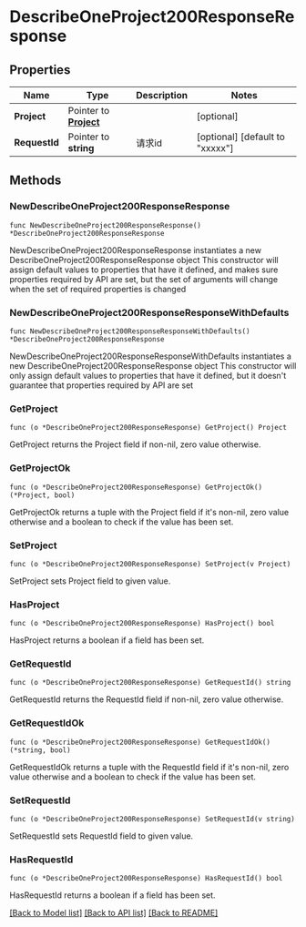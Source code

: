 # DescribeOneProject200ResponseResponse

## Properties

Name | Type | Description | Notes
------------ | ------------- | ------------- | -------------
**Project** | Pointer to [**Project**](Project.md) |  | [optional] 
**RequestId** | Pointer to **string** | 请求id | [optional] [default to "xxxxx"]

## Methods

### NewDescribeOneProject200ResponseResponse

`func NewDescribeOneProject200ResponseResponse() *DescribeOneProject200ResponseResponse`

NewDescribeOneProject200ResponseResponse instantiates a new DescribeOneProject200ResponseResponse object
This constructor will assign default values to properties that have it defined,
and makes sure properties required by API are set, but the set of arguments
will change when the set of required properties is changed

### NewDescribeOneProject200ResponseResponseWithDefaults

`func NewDescribeOneProject200ResponseResponseWithDefaults() *DescribeOneProject200ResponseResponse`

NewDescribeOneProject200ResponseResponseWithDefaults instantiates a new DescribeOneProject200ResponseResponse object
This constructor will only assign default values to properties that have it defined,
but it doesn't guarantee that properties required by API are set

### GetProject

`func (o *DescribeOneProject200ResponseResponse) GetProject() Project`

GetProject returns the Project field if non-nil, zero value otherwise.

### GetProjectOk

`func (o *DescribeOneProject200ResponseResponse) GetProjectOk() (*Project, bool)`

GetProjectOk returns a tuple with the Project field if it's non-nil, zero value otherwise
and a boolean to check if the value has been set.

### SetProject

`func (o *DescribeOneProject200ResponseResponse) SetProject(v Project)`

SetProject sets Project field to given value.

### HasProject

`func (o *DescribeOneProject200ResponseResponse) HasProject() bool`

HasProject returns a boolean if a field has been set.

### GetRequestId

`func (o *DescribeOneProject200ResponseResponse) GetRequestId() string`

GetRequestId returns the RequestId field if non-nil, zero value otherwise.

### GetRequestIdOk

`func (o *DescribeOneProject200ResponseResponse) GetRequestIdOk() (*string, bool)`

GetRequestIdOk returns a tuple with the RequestId field if it's non-nil, zero value otherwise
and a boolean to check if the value has been set.

### SetRequestId

`func (o *DescribeOneProject200ResponseResponse) SetRequestId(v string)`

SetRequestId sets RequestId field to given value.

### HasRequestId

`func (o *DescribeOneProject200ResponseResponse) HasRequestId() bool`

HasRequestId returns a boolean if a field has been set.


[[Back to Model list]](../README.md#documentation-for-models) [[Back to API list]](../README.md#documentation-for-api-endpoints) [[Back to README]](../README.md)


